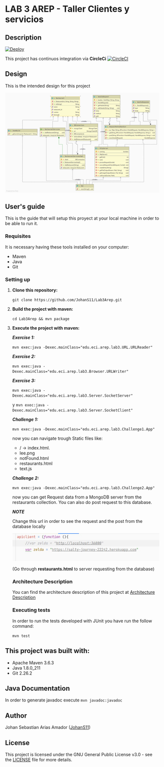 # LAB 3 AREP - Taller Clientes y servicios

## Description

 
   [![Deploy](https://www.herokucdn.com/deploy/button.svg)](https://salty-journey-22242.herokuapp.com)
  
  This project has continuos integration via **CircleCi** [![CircleCI](https://circleci.com/gh/JohanS11/Lab3Arep.svg?style=svg)](https://circleci.com/gh/JohanS11/Lab3Arep)
 
## Design 

  This is the intended design for this project
  
  ![uml](img/uml.png)

## User's guide

  This is the guide that will setup this proyect at your local machine in order to be able to run it.
  
  ### Requisites
  
  It is necessary having these tools installed on your computer:
  
  * Maven 
  * Java 
  * Git
 
  ### Setting up
  
1. **Clone this repository:** 

   `git clone https://github.com/JohanS11/Lab3Arep.git`

2. **Build the project with maven:**
  
    `cd Lab3Arep && mvn package`

3. **Execute the project with maven:**

    ***Exercise 1:*** 
    
    `mvn exec:java -Dexec.mainClass="edu.eci.arep.lab3.URL.URLReader" `
    
    ***Exercise 2:***  
    
    `mvn exec:java -Dexec.mainClass="edu.eci.arep.lab3.Browser.URLWriter" `
    
    ***Exercise 3:*** 
    
    `mvn exec:java -Dexec.mainClass="edu.eci.arep.lab3.Server.SocketServer" `
    
    y `mvn exec:java -Dexec.mainClass="edu.eci.arep.lab3.Server.SocketClient" `
    
    ***Challenge 1:*** 
    

    `mvn exec:java -Dexec.mainClass="edu.eci.arep.lab3.Challenge1.App" `
    
    now you can navigate trough Static files like:
    
    - / -> index.html.
    - lee.png
    - notFound.html
    - restaurants.html
    - text.js
    
    ***Challenge 2:*** 
    
     `mvn exec:java -Dexec.mainClass="edu.eci.arep.lab3.Challenge2.App" `
     
     now you can get Request data from a MongoDB server from the restaurants collection.
     You can also do post request to this database.
     
     ***NOTE*** 
     
     Change this url in order to see the request and the post from the database locally
     
     ![zelda](img/zelda.jpg)

     (Go through **restaurants.html** to server requesting from the database)
    
   ### Architecture Description
   
   You can find the architecture description of this project at 
    [Architecture Description](https://github.com/JohanS11/Lab3Arep/blob/master/Architecture.pdf)

   ### Executing tests
   
     In order to run the tests developed with JUnit you have run the follow command:
     
     `mvn test`
   
  ## This project was built with:
  
   - Apache Maven 3.6.3 
   - Java 1.8.0_211
   - Git 2.26.2
   
  
  ## Java Documentation
  
  In order to generate javadoc execute `mvn javadoc:javadoc`
  
  ## Author
  
  Johan Sebastian Arias Amador ([JohanS11](https://github.com/JohanS11))
  
  ## License
  
  This project is licensed under the GNU General Public License v3.0 - see the [LICENSE](https://github.com/JohanS11/Lab3Arep/blob/master/LICENSE) file for more details.

